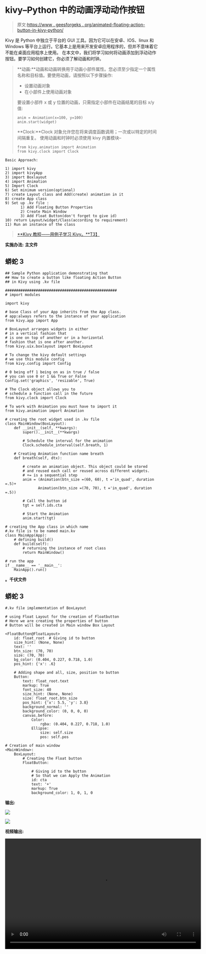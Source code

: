# kivy–Python 中的动画浮动动作按钮

> 原文:[https://www . geesforgeks . org/animated-floating-action-button-in-kivy-python/](https://www.geeksforgeeks.org/animated-floating-action-button-in-kivy-python/)

Kivy 是 Python 中独立于平台的 GUI 工具。因为它可以在安卓、IOS、linux 和 Windows 等平台上运行。它基本上是用来开发安卓应用程序的，但并不意味着它不能在桌面应用程序上使用。
在本文中，我们将学习如何将动画添加到浮动动作按钮。要学习如何创建它，你必须了解动画和时钟。

> **动画:**动画和动画转换用于动画小部件属性。您必须至少指定一个属性名称和目标值。要使用动画，请按照以下步骤操作:
> 
> *   设置动画对象
> *   在小部件上使用动画对象
> 
> 要设置小部件 x 或 y 位置的动画，只需指定小部件在动画结尾的目标 x/y 值:
> 
> ```
> anim = Animation(x=100, y=100)
> anim.start(widget)
> ```
> 
> **Clock:**Clock 对象允许您在将来调度函数调用；一次或以特定的时间间隔重复。
> 使用动画和时钟时必须使用 kivy 内置模块–
> 
> ```
> from kivy.animation import Animation
> from kivy.clock import Clock
> ```

```
Basic Approach:

1) import kivy
2) import kivyApp
3) import Boxlayout
4) import Animation
5) Import Clock
6) Set minimum version(optional)
7) create Layout class and Add(create) animation in it
8) create App class
9) Set up .kv file :
       1) Add Floating Button Properties
       2) Create Main Window
       3) Add Float Button(don't forget to give id)
10) return Layout/widget/Class(according to requirement)
11) Run an instance of the class
```

> [**Kivy 教程——用例子学习 Kivy。**T3】](https://www.geeksforgeeks.org/kivy-tutorial/)

**实施办法:**
**主文件**

## 蟒蛇 3

```
## Sample Python application demonstrating that
## How to create a button like floating Action Button
## in Kivy using .kv file

###################################################
# import modules

import kivy

# base Class of your App inherits from the App class.  
# app:always refers to the instance of your application 
from kivy.app import App

# BoxLayout arranges widgets in either
# in a vertical fashion that
# is one on top of another or in a horizontal
# fashion that is one after another.
from kivy.uix.boxlayout import BoxLayout

# To change the kivy default settings 
# we use this module config 
from kivy.config import Config 

# 0 being off 1 being on as in true / false 
# you can use 0 or 1 && True or False 
Config.set('graphics', 'resizable', True)

# The Clock object allows you to
# schedule a function call in the future
from kivy.clock import Clock

# To work with Animation you must have to import it
from kivy.animation import Animation

# creating the root widget used in .kv file
class MainWindow(BoxLayout):
    def __init__(self, **kwargs):
        super().__init__(**kwargs)

        # Schedule the interval for the animation
        Clock.schedule_interval(self.breath, 1)

    # Creating Animation function name breath
    def breath(self, dtx):

        # create an animation object. This object could be stored
        # and reused each call or reused across different widgets.
        # += is a sequential step
        anim = (Animation(btn_size =(60, 60), t ='in_quad', duration =.5)+
               Animation(btn_size =(70, 70), t ='in_quad', duration =.5))

        # Call the button id
        tgt = self.ids.cta

        # Start the Animation
        anim.start(tgt)

# creating the App class in which name
#.kv file is to be named main.kv
class MainApp(App):
    # defining build()
    def build(self):
        # returning the instance of root class
        return MainWindow()

# run the app
if __name__ == '__main__':
    MainApp().run()
```

**。千伏文件**

## 蟒蛇 3

```
#.kv file implementation of BoxLayout

# using Float Layout for the creation of Floatbutton
# Here we are creating the properties of button
# Button will be created in Main window Box Layout

<FloatButton@FloatLayout>
    id: float_root  # Giving id to button
    size_hint: (None, None)
    text: ''
    btn_size: (70, 70)
    size: (70, 70)
    bg_color: (0.404, 0.227, 0.718, 1.0)
    pos_hint: {'x': .6}

    # Adding shape and all, size, position to button
    Button:
        text: float_root.text
        markup: True
        font_size: 40
        size_hint: (None, None)
        size: float_root.btn_size
        pos_hint: {'x': 5.5, 'y': 3.8}
        background_normal: ''
        background_color: (0, 0, 0, 0)
        canvas.before:
            Color:
                rgba: (0.404, 0.227, 0.718, 1.0)
            Ellipse:
                size: self.size
                pos: self.pos

# Creation of main window
<MainWindow>:
    BoxLayout:
        # Creating the Float button
        FloatButton:

            # Giving id to the button
            # So that we can Apply the Animation
            id: cta
            text: '+'
            markup: True
            background_color: 1, 0, 1, 0
```

**输出:**

![](img/12182295e09df5b3948c97e97fc5ea73.png)

![](img/dd9c4a817b1a77f6287d7a2d218260cb.png)

**视频输出:**

<video class="wp-video-shortcode" id="video-382355-1" width="640" height="360" preload="metadata" controls=""><source type="video/webm" src="https://media.geeksforgeeks.org/wp-content/uploads/20200226085902/float.webm?_=1">[https://media.geeksforgeeks.org/wp-content/uploads/20200226085902/float.webm](https://media.geeksforgeeks.org/wp-content/uploads/20200226085902/float.webm)</video>